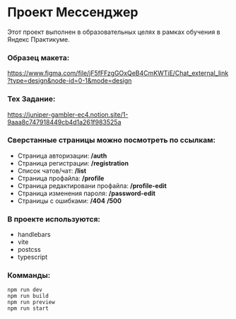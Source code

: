 # Проект Мессенджер
Этот проект выполнен в образовательных целях в рамках обучения в Яндекс Практикуме.

### Образец макета:
https://www.figma.com/file/jF5fFFzgGOxQeB4CmKWTiE/Chat_external_link?type=design&node-id=0-1&mode=design

### Тех Задание:
https://juniper-gambler-ec4.notion.site/1-9aaa8c747918449cb4d1a261f983525a

### Cверстанные страницы можно посмотреть по ссылкам:
* Страница авторизации:
**/auth**
* Страница регистрации:
**/registration**
* Список чатов/чат:
**/list**
* Страница профайла:
**/profile**
* Страница редактировани профайла:
**/profile-edit**
* Страница изменения пароля:
**/password-edit**
* Страницы с ошибками:
**/404**
**/500**

### В проекте используются:
* handlebars
* vite
* postcss
* typescript

### Комманды:
```
npm run dev
npm run build
npm run preview
npm run start
```
